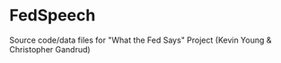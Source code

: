 FedSpeech
=========

Source code/data files for "What the Fed Says" Project (Kevin Young &amp; Christopher Gandrud) 